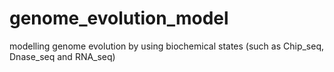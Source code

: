 # genome_evolution_model
modelling genome evolution by using biochemical states (such as Chip_seq, Dnase_seq and RNA_seq)
